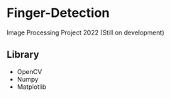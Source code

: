 # Finger-Detection

Image Processing Project 2022 (Still on development)

## Library

- OpenCV
- Numpy
- Matplotlib
